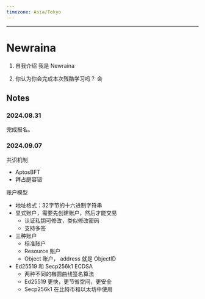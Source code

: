 ```yaml
---
timezone: Asia/Tokyo
---
```



---

# Newraina

1. 自我介绍
我是 Newraina

2. 你认为你会完成本次残酷学习吗？
会

## Notes

<!-- Content_START -->

### 2024.08.31

完成报名。

### 2024.09.07

共识机制
- AptosBFT
- 拜占庭容错

账户模型
- 地址格式：32字节的十六进制字符串
- 显式账户，需要先创建账户，然后才能交易
  - 认证私钥可修改，类似修改密码
  - 支持多签
- 三种账户
  - 标准账户
  - Resource 账户
  - Object 账户， address 就是 ObjectID
- Ed25519 和 Secp256k1 ECDSA
  - 两种不同的椭圆曲线签名算法
  - Ed25519 更快，更节省空间，更安全
  - Secp256k1 在比特币和以太坊中使用





<!-- Content_END -->
